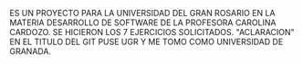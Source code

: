 ES UN PROYECTO PARA LA UNIVERSIDAD DEL GRAN ROSARIO EN LA MATERIA DESARROLLO DE SOFTWARE DE LA PROFESORA CAROLINA CARDOZO. SE HICIERON LOS 7 EJERCICIOS SOLICITADOS.
"ACLARACION" EN EL TITULO DEL GIT PUSE UGR Y ME TOMO COMO UNIVERSIDAD DE GRANADA.
